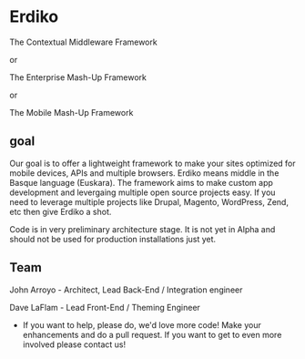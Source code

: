 Erdiko
=======

The Contextual Middleware Framework

or 

The Enterprise Mash-Up Framework

or 

The Mobile Mash-Up Framework

goal
----

Our goal is to offer a lightweight framework to make your sites optimized for mobile devices, APIs and multiple browsers.  Erdiko means middle in the Basque language (Euskara).  The framework aims to make custom app development and levergaing multiple open source projects easy.  If you need to leverage multiple projects like Drupal, Magento, WordPress, Zend, etc then give Erdiko a shot.

Code is in very preliminary architecture stage.  It is not yet in Alpha and should not be used for production installations just yet.

Team
----

John Arroyo - Architect, Lead Back-End / Integration engineer

Dave LaFlam - Lead Front-End / Theming Engineer

* If you want to help, please do, we'd love more code!  Make your enhancements and do a pull request.  If you want to get to even more involved please contact us!
